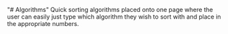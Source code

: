 "# Algorithms" 
Quick sorting algorithms placed onto one page where the user can easily just type which algorithm they wish to sort with and place in the appropriate numbers. 
